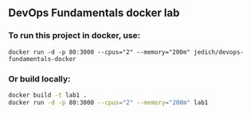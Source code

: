 ## DevOps Fundamentals docker lab
### To run this project in docker, use:

```shell
docker run -d -p 80:3000 --cpus="2" --memory="200m" jedich/devops-fundamentals-docker
```

### Or build locally:
```bash
docker build -t lab1 .
docker run -d -p 80:3000 --cpus="2" --memory="200m" lab1
```